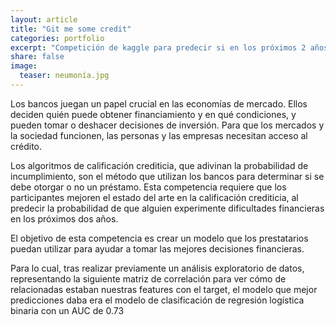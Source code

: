 ```yaml
---
layout: article
title: "Git me some credit"
categories: portfolio
excerpt: "Competición de kaggle para predecir si en los próximos 2 años una persona pueda pagar un crédito o no"
share: false
image:
  teaser: neumonía.jpg
---
```


Los bancos juegan un papel crucial en las economías de mercado. Ellos deciden quién puede obtener financiamiento y en qué condiciones, y pueden tomar o deshacer decisiones de inversión. Para que los mercados y la sociedad funcionen, las personas y las empresas necesitan acceso al crédito.

Los algoritmos de calificación crediticia, que adivinan la probabilidad de incumplimiento, son el método que utilizan los bancos para determinar si se debe otorgar o no un préstamo. Esta competencia requiere que los participantes mejoren el estado del arte en la calificación crediticia, al predecir la probabilidad de que alguien experimente dificultades financieras en los próximos dos años.

El objetivo de esta competencia es crear un modelo que los prestatarios puedan utilizar para ayudar a tomar las mejores decisiones financieras.

Para lo cual, tras realizar previamente un análisis exploratorio de datos, representando la siguiente matriz de correlación para ver cómo de relacionadas estaban nuestras features con el target, el modelo que mejor predicciones daba era el modelo de clasificación de regresión logística binaria con un AUC de 0.73 
